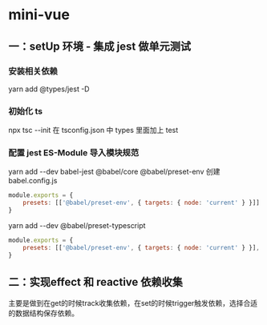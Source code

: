 # mini-vue

## 一：setUp 环境 - 集成 jest 做单元测试

### 安装相关依赖

yarn add @types/jest -D

### 初始化 ts

npx tsc --init
在 tsconfig.json 中 types 里面加上 test

### 配置 jest ES-Module 导入模块规范

yarn add --dev babel-jest @babel/core @babel/preset-env
创建 babel.config.js

```js
module.exports = {
    presets: [['@babel/preset-env', { targets: { node: 'current' } }]]
}
```

yarn add --dev @babel/preset-typescript

```js
module.exports = {
    presets: [['@babel/preset-env', { targets: { node: 'current' } }], '@babel/preset-typescript']
}
```

## 二：实现effect 和 reactive 依赖收集

主要是做到在get的时候track收集依赖，在set的时候trigger触发依赖，选择合适的数据结构保存依赖。
